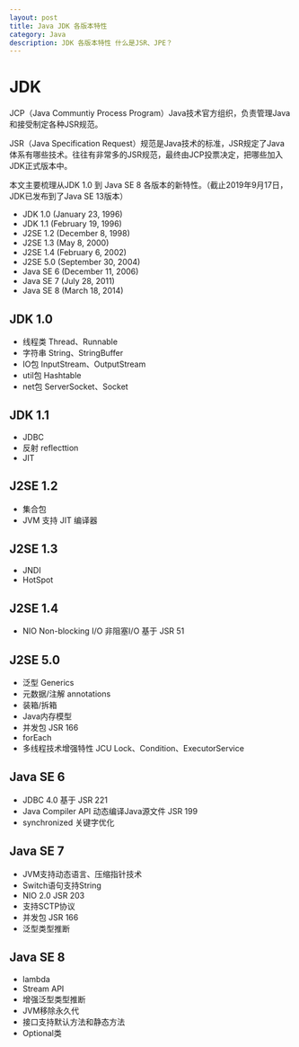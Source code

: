 ```yaml
---
layout: post
title: Java JDK 各版本特性
category: Java
description: JDK 各版本特性 什么是JSR、JPE？
---
```


# JDK

JCP（Java Communtiy Process Program）Java技术官方组织，负责管理Java和接受制定各种JSR规范。

JSR（Java Specification Request）规范是Java技术的标准，JSR规定了Java体系有哪些技术。往往有非常多的JSR规范，最终由JCP投票决定，把哪些加入JDK正式版本中。

本文主要梳理从JDK 1.0 到 Java SE 8 各版本的新特性。（截止2019年9月17日，JDK已发布到了Java SE 13版本）

- JDK 1.0 (January 23, 1996)
- JDK 1.1 (February 19, 1996)
- J2SE 1.2 (December 8, 1998)
- J2SE 1.3 (May 8, 2000)
- J2SE 1.4 (February 6, 2002)
- J2SE 5.0 (September 30, 2004)
- Java SE 6 (December 11, 2006)
- Java SE 7 (July 28, 2011)
- Java SE 8 (March 18, 2014)

## JDK 1.0

- 线程类 Thread、Runnable
- 字符串 String、StringBuffer
- IO包 InputStream、OutputStream
- util包 Hashtable
- net包 ServerSocket、Socket

## JDK 1.1

- JDBC
- 反射 reflecttion
- JIT

## J2SE 1.2

- 集合包 
- JVM 支持 JIT 编译器

## J2SE 1.3

- JNDI
- HotSpot

## J2SE 1.4

- NIO Non-blocking I/O 非阻塞I/O 基于 JSR 51

## J2SE 5.0

- 泛型 Generics
- 元数据/注解 annotations
- 装箱/拆箱
- Java内存模型
- 并发包 JSR 166
- forEach
- 多线程技术增强特性 JCU Lock、Condition、ExecutorService

## Java SE 6

- JDBC 4.0 基于 JSR 221 
- Java Compiler API 动态编译Java源文件 JSR 199
- synchronized 关键字优化

## Java SE 7

- JVM支持动态语言、压缩指针技术
- Switch语句支持String
- NIO 2.0 JSR 203
- 支持SCTP协议
- 并发包  JSR 166
- 泛型类型推断

## Java SE 8

- lambda
- Stream API
- 增强泛型类型推断
- JVM移除永久代
- 接口支持默认方法和静态方法
- Optional类